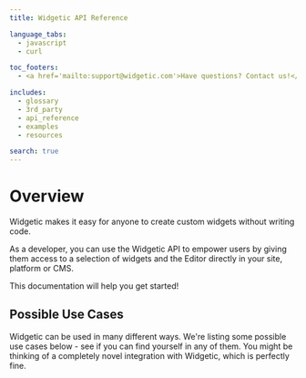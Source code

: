```yaml
---
title: Widgetic API Reference

language_tabs:
  - javascript
  - curl

toc_footers:
  - <a href='mailto:support@widgetic.com'>Have questions? Contact us!</a>

includes:
  - glossary
  - 3rd_party
  - api_reference
  - examples
  - resources

search: true
---
```


# Overview

Widgetic makes it easy for anyone to create custom widgets without writing code.

As a developer, you can use the Widgetic API to empower users by giving them access to a selection of widgets and the Editor directly in your site, platform or CMS.

This documentation will help you get started! 

<!-- TODO: add DEMO -->

## Possible Use Cases

Widgetic can be used in many different ways. We're listing some possible use cases below - see if you can find yourself in any of them. You might be thinking of a completely novel integration with Widgetic, which is perfectly fine.

<!-- TODO add use cases module -->
